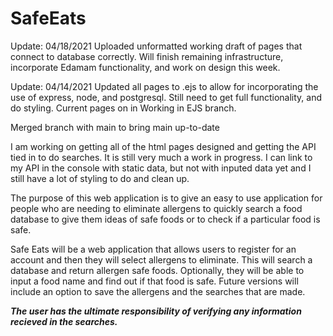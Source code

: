 # SafeEats

Update: 04/18/2021
Uploaded unformatted working draft of pages that connect to database correctly. Will finish remaining infrastructure, incorporate Edamam functionality, and work on design this week.

Update: 04/14/2021
Updated all pages to .ejs to allow for incorporating the use of express, node, and postgresql. Still need to get full functionality, and do styling. Current pages on in Working in EJS branch.

Merged branch with main to bring main up-to-date

I am working on getting all of the html pages designed and getting the API tied in to do searches. It is still very much a work in progress. I can link to my API in the console with static data, but not with inputed data yet and I still have a lot of styling to do and clean up.



The purpose of this web application is to give an easy to use application for people who are needing to eliminate allergens to quickly search a food database to give them ideas of safe foods or to check if a particular food is safe. 

Safe Eats will be a web application that allows users to register for an account and then they will select allergens to eliminate. This will search a database and return allergen safe foods. Optionally, they will be able to input a food name and find out if that food is safe. Future versions will include an option to save the allergens and the searches that are made. 

***The user has the ultimate responsibility of verifying any information recieved in the searches.***

